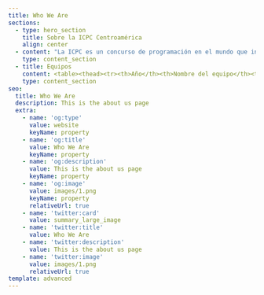 ```yaml
---
title: Who We Are
sections:
  - type: hero_section
    title: Sobre la ICPC Centroamérica
    align: center
  - content: "La ICPC es un concurso de programación en el mundo que incluye 111 países y 3100 universidades para el año 2020, abierto a todo estudiante universitario menor o igual de 23 años.\n\nLa ICPC traza sus orígenes a 1970 cuando la primera competencia fue organizada por pioneros del Capítulo Alpha de la Sociedad de Honor de Ciencias de la Computación UPE. La iniciativa se esparció rápidamente dentro de los Estados Unidos y Canadá como un programa innovador para motivar ambición, aptitud para resolver problemas e incrementar las oportunidades de los estudiantes más fuertes en el campo de la computación.\n\nCon el paso del tiempo, el concurso se convirtió en una competencia de múltiples categorías con la primera ronda del campeonato llevada a cabo en 1977. Desde entonces, el concurso ha evolucionado en un esfuerzo colaborativo internacional de universidades que organizan competencias regionales que permiten a sus equipos avanzar a la ronda anual del campeonato mundial, la Final Mundial de la ICPC.\n\nEn el año 2005 Centroamérica concursa por primera vez, enviando un equipo a México, donde se encontraba la región de México y Centroamérica. Se continuó enviando un equipo por 6 años hasta que se interrumpió el proceso. Las universidades que participaron en este período fueron el Tecnológico de Costa Rica y la Universidad de Costa Rica.\n\nEn el año 2012, la UCR organiza un torneo nacional de programación denominado Símbolo, el cual imitaba el proceso de la ICPC. En el 2013, dos equipos ganadores de Símbolo, de la Universidad Nacional y del TEC participaron en el Tec de Monterrey volviendo así, Costa Rica a participar en la ICPC. Ocurrió lo mismo en el 2014.\_\n\nPara el año 2015, la sede Interuniversitaria de Alajuela se convirtió en la primera sede oficial de la ICPC para la región México y Centroamérica, fuera de México. Estuvo a cargo del Tecnológico de Costa Rica y se nombró director de sede al entrenador de los equipos que habían participado en 2013 y 2014, el profesor Eddy Ramírez.\n\nDesde entonces, de manera ininterrumpida se ha celebrado en esta sede la regional de ICPC de Latinoamérica y a partir de 2017 la Universidad Centroamericana José Simeón Cañas, en El Salvador ha sido la segunda sede centroamericana. Donde han participado equipos de Costa Rica, El Salvador, Guatemala y Nicaragua.\n\nEn el año 2018, Centroamérica fue promovida a región, independizando el puesto de México, lo que garantiza que se cuenta con al menos una plaza en la final mundial o la etapa posterior siguiente, para el equipo campeón de la regional centroamericana según el sistema de clasificación vigente hasta 2020.\n\nEn el año 2020, desde la coordinación centroamericana de la ICPC, se realizaron diversas actividades como parte de los compromisos adquiridos desde y en la final mundial del 2018 y 2019. Este año, la eliminatoria Regional de Centroamérica, se realiza de forma simultánea con México y es llamada *Gran Premio de México & Centroamérica*, la cual forma parte de los concursos de programación competitiva.\n"
    type: content_section
  - title: Equipos
    content: <table><thead><tr><th>Año</th><th>Nombre del equipo</th><th>Universidad</th><th>Miembros</th></tr></thead><tbody><tr><td>2013</td><td>dirtyBit</td><td>Tecnológico de Costa Rica</td><td>Julio Andrés Vargas Ramírez<br>Jean Carlo Argüello<br>Raúl Madrigal<br>Entrenador Francisco Torres</td></tr><tr><td>2014</td><td>Trivium</td><td>Tecnológico de Costa Rica - Cartago</td><td>Rodrigo Chaves<br>Andrés Keisuke<br>Daniel Solís<br>Entrenador:<br>Eddy Ramírez</td></tr><tr><td>2015</td><td>SBBHKK</td><td>Tecnológico de Costa Rica - Cartago</td><td>Rodrigo Chaves<br>Pablo <br>Andrés Keisuke<br>Entrenador:<br>Eddy Ramírez</td></tr><tr><td>2016</td><td>CRIC</td><td>Tecnológico de Costa Rica - Cartago</td><td>Rodrigo Chaves<br>Entrenador:<br>Eddy Ramírez</td></tr><tr><td>2017</td><td>Duxel</td><td>Tecnológico de Costa Rica - Alajuela</td><td>Daniel Solís<br>Diego Ugalde<br>Melvin Elizondo<br>Entrenador Eddy Ramírez</td></tr><tr><td>2018</td><td>TicoBits</td><td>Universidad de Costa Rica</td><td>Diego Ugalde<br>Melvin Elizondo<br>Rodrigo Chaves<br>Entrenador:<br>Eddy Ramírez</td></tr><tr><td>2019</td><td>ABC</td><td>Tecnológico de Costa Rica - Cartago</td><td>Juan Villacís<br>Luis José Badilla<br>Michael Pérez<br>Entrenador:<br>Byron Rojas</td></tr><tr><td>2020</td><td>Guerreros de RodriGOD</td><td>Universidad de Costa Rica</td><td>Esteban Artavia<br>Esteban Marín<br>Kevin Rojas<br>Entrenador:<br> Rodrigo Chaves</td></tr></tbody></table>
    type: content_section
seo:
  title: Who We Are
  description: This is the about us page
  extra:
    - name: 'og:type'
      value: website
      keyName: property
    - name: 'og:title'
      value: Who We Are
      keyName: property
    - name: 'og:description'
      value: This is the about us page
      keyName: property
    - name: 'og:image'
      value: images/1.png
      keyName: property
      relativeUrl: true
    - name: 'twitter:card'
      value: summary_large_image
    - name: 'twitter:title'
      value: Who We Are
    - name: 'twitter:description'
      value: This is the about us page
    - name: 'twitter:image'
      value: images/1.png
      relativeUrl: true
template: advanced
---
```

